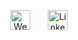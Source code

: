 <p align="center">
  <a href="https://taylorlaughl.in"><img width="32px" alt="Website" title="Website" src="https://i.imgur.com/qiXu7b2.png"/></a>
  &#8287;&#8287;&#8287;&#8287;&#8287;
  <a href="https://www.linkedin.com/in/taylor-laughlin"><img width="32px" alt="LinkedIn" title="LinkedIn" src="https://i.imgur.com/OXZM1L6.png"/></a>

</p>

